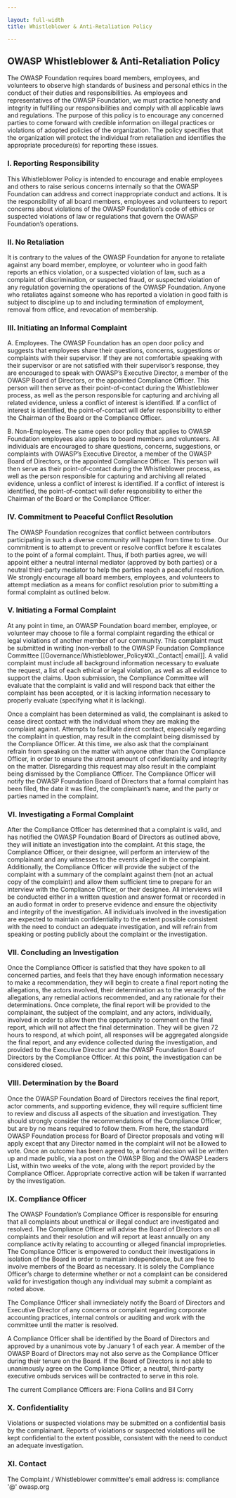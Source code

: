 ```yaml
---

layout: full-width
title: Whistleblower & Anti-Retaliation Policy

---
```


## OWASP Whistleblower & Anti-Retaliation Policy

The OWASP Foundation requires board members, employees, and volunteers to observe high standards of business and personal ethics in the conduct of their duties and responsibilities. As employees and representatives of the OWASP Foundation, we must practice honesty and integrity in fulfilling our responsibilities and comply with all applicable laws and regulations. The purpose of this policy is to encourage any concerned parties to come forward with credible information on illegal practices or violations of adopted policies of the organization. The policy specifies that the organization will protect the individual from retaliation and identifies the appropriate procedure(s) for reporting these issues.
 
### I. Reporting Responsibility
This Whistleblower Policy is intended to encourage and enable employees and others to raise serious concerns internally so that the OWASP Foundation can address and correct inappropriate conduct and actions. It is the responsibility of all board members, employees and volunteers to report concerns about violations of the OWASP Foundation’s code of ethics or suspected violations of law or regulations that govern the OWASP Foundation’s operations. 
 
### II. No Retaliation
It is contrary to the values of the OWASP Foundation for anyone to retaliate against any board member, employee, or volunteer who in good faith reports an ethics violation, or a suspected violation of law, such as a complaint of discrimination, or suspected fraud, or suspected violation of any regulation governing the operations of the OWASP Foundation. Anyone who retaliates against someone who has reported a violation in good faith is subject to discipline up to and including termination of employment, removal from office, and revocation of membership. 
 
### III. Initiating an Informal Complaint

A. Employees. The OWASP Foundation has an open door policy and suggests that employees share their questions, concerns, suggestions or complaints with their supervisor.  If they are not comfortable speaking with their supervisor or are not satisfied with their supervisor’s response, they are encouraged to speak with OWASP’s Executive Director, a member of the OWASP Board of Directors, or the appointed Compliance Officer.  This person will then serve as their point-of-contact during the Whistleblower process, as well as the person responsible for capturing and archiving all related evidence, unless a conflict of interest is identified.  If a conflict of interest is identified, the point-of-contact will defer responsibility to either the Chairman of the Board or the Compliance Officer.

B. Non-Employees. The same open door policy that applies to OWASP Foundation employees also applies to board members and volunteers.  All individuals are encouraged to share questions, concerns, suggestions, or complaints with OWASP’s Executive Director, a member of the OWASP Board of Directors, or the appointed Compliance Officer.  This person will then serve as their point-of-contact during the Whistleblower process, as well as the person responsible for capturing and archiving all related evidence, unless a conflict of interest is identified.  If a conflict of interest is identified, the point-of-contact will defer responsibility to either the Chairman of the Board or the Compliance Officer.

### IV. Commitment to Peaceful Conflict Resolution
The OWASP Foundation recognizes that conflict between contributors participating in such a diverse community will happen from time to time.  Our commitment is to attempt to prevent or resolve conflict before it escalates to the point of a formal complaint.  Thus, if both parties agree, we will appoint either a neutral internal mediator (approved by both parties) or a neutral third-party mediator to help the parties reach a peaceful resolution.  We strongly encourage all board members, employees, and volunteers to attempt mediation as a means for conflict resolution prior to submitting a formal complaint as outlined below.

### V. Initiating a Formal Complaint
At any point in time, an OWASP Foundation board member, employee, or volunteer may choose to file a formal complaint regarding the ethical or legal violations of another member of our community.  This complaint must be submitted in writing (non-verbal) to the OWASP Foundation Compliance Committee [[Governance/Whistleblower_Policy#XI._Contact| email]].  A valid complaint must include all background information necessary to evaluate the request, a list of each ethical or legal violation, as well as all evidence to support the claims.  Upon submission, the Compliance Committee will evaluate that the complaint is valid and will respond back that either the complaint has been accepted, or it is lacking information necessary to properly evaluate (specifying what it is lacking).

Once a complaint has been determined as valid, the complainant is asked to cease direct contact with the individual whom they are making the complaint against.  Attempts to facilitate direct contact, especially regarding the complaint in question, may result in the complaint being dismissed by the Compliance Officer.  At this time, we also ask that the complainant refrain from speaking on the matter with anyone other than the Compliance Officer, in order to ensure the utmost amount of confidentiality and integrity on the matter.  Disregarding this request may also result in the complaint being dismissed by the Compliance Officer.  The Compliance Officer will notify the OWASP Foundation Board of Directors that a formal complaint has been filed, the date it was filed, the complainant’s name, and the party or parties named in the complaint.

### VI. Investigating a Formal Complaint
After the Compliance Officer has determined that a complaint is valid, and has notified the OWASP Foundation Board of Directors as outlined above, they will initiate an investigation into the complaint.  At this stage, the Compliance Officer, or their designee, will perform an interview of the complainant and any witnesses to the events alleged in the complaint.  Additionally, the Compliance Officer will provide the subject of the complaint with a summary of the complaint against them (not an actual copy of the complaint) and allow them sufficient time to prepare for an interview with the Compliance Officer, or their designee.  All interviews will be conducted either in a written question and answer format or recorded in an audio format in order to preserve evidence and ensure the objectivity and integrity of the investigation.  All individuals involved in the investigation are expected to maintain confidentiality to the extent possible consistent with the need to conduct an adequate investigation, and will refrain from speaking or posting publicly about the complaint or the investigation.

### VII. Concluding an Investigation
Once the Compliance Officer is satisfied that they have spoken to all concerned parties, and feels that they have enough information necessary to make a recommendation, they will begin to create a final report noting the allegations, the actors involved, their determination as to the veracity of the allegations, any remedial actions recommended, and any rationale for their determinations.  Once complete, the final report will be provided to the complainant, the subject of the complaint, and any actors, individually, involved in order to allow them the opportunity to comment on the final report, which will not affect the final determination.  They will be given 72 hours to respond, at which point, all responses will be aggregated alongside the final report, and any evidence collected during the investigation, and provided to the Executive Director and the OWASP Foundation Board of Directors by the Compliance Officer.  At this point, the investigation can be considered closed.

### VIII. Determination by the Board
Once the OWASP Foundation Board of Directors receives the final report, actor comments, and supporting evidence, they will require sufficient time to review and discuss all aspects of the situation and investigation.  They should strongly consider the recommendations of the Compliance Officer, but are by no means required to follow them.  From here, the standard OWASP Foundation process for Board of Director proposals and voting will apply except that any Director named in the complaint will not be allowed to vote.  Once an outcome has been agreed to, a formal decision will be written up and made public, via a post on the OWASP Blog and the OWASP Leaders List, within two weeks of the vote, along with the report provided by the Compliance Officer.  Appropriate corrective action will be taken if warranted by the investigation.

### IX. Compliance Officer
The OWASP Foundation’s Compliance Officer is responsible for ensuring that all complaints about unethical or illegal conduct are investigated and resolved. The Compliance Officer will advise the Board of Directors on all complaints and their resolution and will report at least annually on any compliance activity relating to accounting or alleged financial improprieties. The Compliance Officer is empowered to conduct their investigations in isolation of the Board in order to maintain independence, but are free to involve members of the Board as necessary.  It is solely the Compliance Officer’s charge to determine whether or not a complaint can be considered valid for investigation though any individual may submit a complaint as noted above.

The Compliance Officer shall immediately notify the Board of Directors and Executive Director of any concerns or complaint regarding corporate accounting practices, internal controls or auditing and work with the committee until the matter is resolved. 

A Compliance Officer shall be identified by the Board of Directors and approved by a unanimous vote by January 1 of each year.  A member of the OWASP Board of Directors may not also serve as the Compliance Officer during their tenure on the Board.  If the Board of Directors is not able to unanimously agree on the Compliance Officer, a neutral, third-party executive ombuds services will be contracted to serve in this role.

The current Compliance Officers are: Fiona Collins and Bil Corry
 
### X. Confidentiality

Violations or suspected violations may be submitted on a confidential basis by the complainant.  Reports of violations or suspected violations will be kept confidential to the extent possible, consistent with the need to conduct an adequate investigation.

### XI. Contact
The Complaint / Whistleblower committee's email address is: compliance '@' owasp.org


